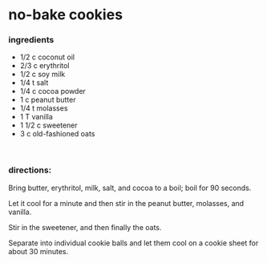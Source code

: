 # no-bake cookies

### ingredients
- 1/2 c coconut oil
- 2/3 c erythritol
- 1/2 c soy milk
- 1/4 t salt
- 1/4 c cocoa powder
- 1 c peanut butter
- 1/4 t molasses
- 1 T vanilla
- 1 1/2 c sweetener
- 3 c old-fashioned oats

<br>

### directions:

Bring butter, erythritol, milk, salt, and cocoa to a boil; boil for 90 seconds.

Let it cool for a minute and then stir in the peanut butter, molasses, and vanilla.

Stir in the sweetener, and then finally the oats.

Separate into individual cookie balls and let them cool on a cookie sheet for about 30 minutes.
